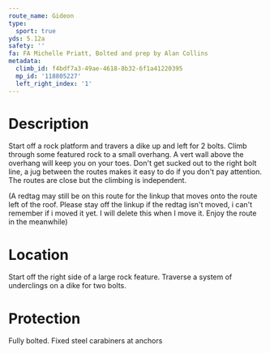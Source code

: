 ```yaml
---
route_name: Gideon
type:
  sport: true
yds: 5.12a
safety: ''
fa: FA Michelle Priatt, Bolted and prep by Alan Collins
metadata:
  climb_id: f4bdf7a3-49ae-4618-8b32-6f1a41220395
  mp_id: '118805227'
  left_right_index: '1'
---
```

# Description
Start off a rock platform and travers a dike up and left for 2 bolts. Climb through some featured rock to a small overhang. A vert wall above the overhang will keep you on your toes. Don't get sucked out to the right bolt line, a jug between the routes makes it easy to do if you don't pay attention. The routes are close but the climbing is independent.

(A redtag may still be on this route for the linkup that moves onto the route left of the roof. Please stay off the linkup if the redtag isn't moved, i can't remember if i moved it yet. I will delete this when I move it. Enjoy the route in the meanwhile)

# Location
Start off the right side of a large rock feature. Traverse a system of underclings on a dike for two bolts.

# Protection
Fully bolted. Fixed steel carabiners at anchors
